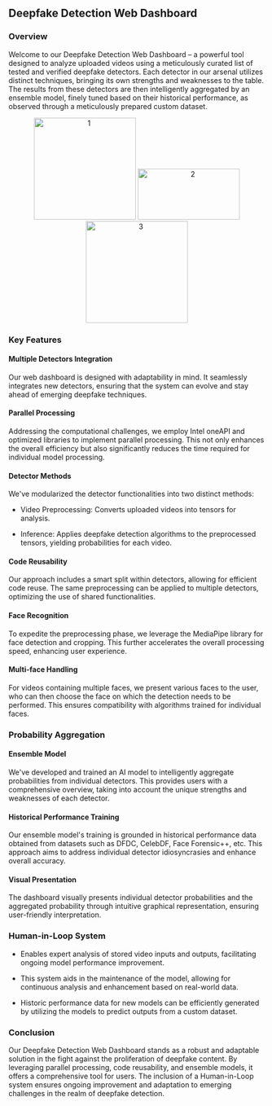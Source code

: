 ## Deepfake Detection Web Dashboard

### Overview

Welcome to our Deepfake Detection Web Dashboard – a powerful tool designed to analyze uploaded videos using a meticulously curated list of tested and verified deepfake detectors. Each detector in our arsenal utilizes distinct techniques, bringing its own strengths and weaknesses to the table. The results from these detectors are then intelligently aggregated by an ensemble model, finely tuned based on their historical performance, as observed through a meticulously prepared custom dataset.
<div align="center">
  <img src="https://github.com/teamStarks18/DeepfakeDetection/blob/main/images/1.jpg" alt="1" width="200"/>
  <img src="https://github.com/teamStarks18/DeepfakeDetection/blob/main/images/2.jpg" alt="2" width="200" height="100"/>
  <img src="https://github.com/teamStarks18/DeepfakeDetection/blob/main/images/3.jpg" alt="3" width="200"/>
</div>




### Key Features

#### Multiple Detectors Integration

Our web dashboard is designed with adaptability in mind. It seamlessly integrates new detectors, ensuring that the system can evolve and stay ahead of emerging deepfake techniques.

#### Parallel Processing

Addressing the computational challenges, we employ Intel oneAPI and optimized libraries to implement parallel processing. This not only enhances the overall efficiency but also significantly reduces the time required for individual model processing.

#### Detector Methods

We've modularized the detector functionalities into two distinct methods:

- Video Preprocessing: Converts uploaded videos into tensors for analysis.
  
- Inference: Applies deepfake detection algorithms to the preprocessed tensors, yielding probabilities for each video.

#### Code Reusability

Our approach includes a smart split within detectors, allowing for efficient code reuse. The same preprocessing can be applied to multiple detectors, optimizing the use of shared functionalities.

#### Face Recognition

To expedite the preprocessing phase, we leverage the MediaPipe library for face detection and cropping. This further accelerates the overall processing speed, enhancing user experience.

#### Multi-face Handling

For videos containing multiple faces, we present various faces to the user, who can then choose the face on which the detection needs to be performed. This ensures compatibility with algorithms trained for individual faces.

### Probability Aggregation

#### Ensemble Model

We've developed and trained an AI model to intelligently aggregate probabilities from individual detectors. This provides users with a comprehensive overview, taking into account the unique strengths and weaknesses of each detector.

#### Historical Performance Training

Our ensemble model's training is grounded in historical performance data obtained from datasets such as DFDC, CelebDF, Face Forensic++, etc. This approach aims to address individual detector idiosyncrasies and enhance overall accuracy.

#### Visual Presentation

The dashboard visually presents individual detector probabilities and the aggregated probability through intuitive graphical representation, ensuring user-friendly interpretation.

### Human-in-Loop System

- Enables expert analysis of stored video inputs and outputs, facilitating ongoing model performance improvement.
  
- This system aids in the maintenance of the model, allowing for continuous analysis and enhancement based on real-world data.
  
- Historic performance data for new models can be efficiently generated by utilizing the models to predict outputs from a custom dataset.

### Conclusion

Our Deepfake Detection Web Dashboard stands as a robust and adaptable solution in the fight against the proliferation of deepfake content. By leveraging parallel processing, code reusability, and ensemble models, it offers a comprehensive tool for users. The inclusion of a Human-in-Loop system ensures ongoing improvement and adaptation to emerging challenges in the realm of deepfake detection.
